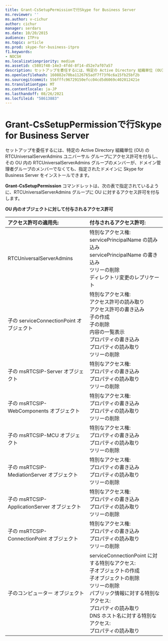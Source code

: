 ```yaml
---
title: Grant-CsSetupPermissionで行Skype for Business Server
ms.reviewer: ''
ms.author: v-cichur
author: cichur
manager: serdars
ms.date: 10/20/2015
audience: ITPro
ms.topic: article
ms.prod: skype-for-business-itpro
f1.keywords:
- NOCSH
ms.localizationpriority: medium
ms.assetid: c5801f48-14e3-4fdd-8f14-d52e7af07a57
description: セットアップを委任するには、特定の Active Directory 組織単位 (OU) の RTCUniversalServerAdmins ユニバーサル グループにアクセス許可を付与し、その OU 内の RTCUniversalServerAdmins グループのメンバーが、ドメイン管理者グループのメンバーでなくても、指定されたドメインに Skype for Business Server をインストールできます。
ms.openlocfilehash: 160882e70ba1126765adf7f73f6c6a15fb25bf2b
ms.sourcegitcommit: 556fffc96729150efcc04cd5d6069c402012421e
ms.translationtype: MT
ms.contentlocale: ja-JP
ms.lasthandoff: 08/26/2021
ms.locfileid: "58613883"
---
```

# <a name="changes-made-by-grant-cssetuppermission-in-skype-for-business-server"></a>Grant-CsSetupPermissionで行Skype for Business Server
 
セットアップを委任するには、特定の Active Directory 組織単位 (OU) の RTCUniversalServerAdmins ユニバーサル グループにアクセス許可を付与し、その OU 内の RTCUniversalServerAdmins グループのメンバーが、ドメイン管理者グループのメンバーでなくても、指定されたドメインに Skype for Business Server をインストールできます。 
  
**Grant-CsSetupPermission** コマンドレットは、次の表で指定されているように、RTCUniversalServerAdmins グループに OU に対するアクセス許可を付与します。
  
**OU 内のオブジェクトに対して付与されるアクセス許可**

|**アクセス許可の適用先:**|**付与されるアクセス許可:**|
|:-----|:-----|
|RTCUniversalServerAdmins  <br/> | 特別なアクセス権: <br/>  servicePrincipalName の読み込み <br/>  servicePrincipalName の書き込み <br/>  ツリーの削除 <br/>  ディレクトリ変更のレプリケート <br/> |
|子の serviceConnectionPoint オブジェクト  <br/> | 特別なアクセス権: <br/>  アクセス許可の読み取り <br/>  アクセス許可の書き込み <br/>  子の作成 <br/>  子の削除 <br/>  内容の一覧表示 <br/>  プロパティの書き込み <br/>  プロパティの読み取り <br/>  ツリーの削除 <br/> |
|子の msRTCSIP-Server オブジェクト  <br/> | 特別なアクセス権: <br/>  プロパティの書き込み <br/>  プロパティの読み取り <br/>  ツリーの削除 <br/> |
|子の msRTCSIP-WebComponents オブジェクト  <br/> | 特別なアクセス権: <br/>  プロパティの書き込み <br/>  プロパティの読み取り <br/>  ツリーの削除 <br/> |
|子の msRTCSIP-MCU オブジェクト  <br/> | 特別なアクセス権: <br/>  プロパティの書き込み <br/>  プロパティの読み取り <br/>  ツリーの削除 <br/> |
|子の msRTCSIP-MediationServer オブジェクト  <br/> | 特別なアクセス権: <br/>  プロパティの書き込み <br/>  プロパティの読み取り <br/>  ツリーの削除 <br/> |
|子の msRTCSIP-ApplicationServer オブジェクト  <br/> | 特別なアクセス権: <br/>  プロパティの書き込み <br/>  プロパティの読み取り <br/>  ツリーの削除 <br/> |
|子の msRTCSIP-ConnectionPoint オブジェクト  <br/> | 特別なアクセス権: <br/>  プロパティの書き込み <br/>  プロパティの読み取り <br/>  ツリーの削除 <br/> |
|子のコンピューター オブジェクト  <br/> | serviceConnectionPoint に対する特別なアクセス: <br/>  子オブジェクトの作成 <br/>  子オブジェクトの削除 <br/>  ツリーの削除 <br/>  パブリック情報に対する特別なアクセス: <br/>  プロパティの読み取り <br/>  DNS ホスト名に対する特別なアクセス: <br/>  プロパティの読み取り <br/> |
   

